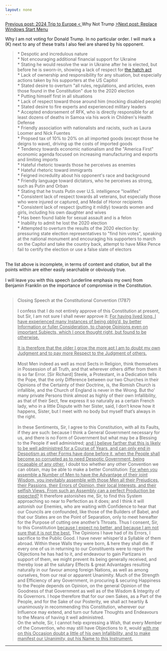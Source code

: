 ```yaml
---
layout: none
---
```

<p class="pemp"><a class="prev" href="/articles/24tte/"><span class="hide">Previous post: 2024 Trip to Europe</span>
        < </a>Why Not Trump <a class="next" href="/articles/replacestart/">><span class="hide">Next post: Replace Windows
              Start Menu</span></a></p>
<p>
      Why I am not voting for Donald Trump. In no particular order. I will mark a (K) next to any of these traits I also
      feel are shared by his opponent.

<blockquote class="regfont">
      * Despotic and incredulous nature
      <br>* Not encouraging additional financial support for Ukraine
      <br>* Stating he would resolve the war in Ukraine after he is elected, but before he is sworn-in, showing a lack
      of respect for <a class="inline" href="https://en.wikipedia.org/wiki/Hatch_Act">the hatch act</a>
      <br>* Lack of ownership and responsibility for any situation, but especially actions taken by his supporters at
      the US Capitol
      <br>* Stated desire to overturn "all rules, regulations, and articles, even those found in the Constitution" due
      to the 2020 election
      <br>* Putting himself first in all situations
      <br>* Lack of respect toward those around him (mocking disabled people)
      <br>* Stated desire to fire experts and experienced military leaders
      <br>* Accepted endorsement of RFK, who is directly responsible for at least dozens of deaths in Samoa via his work
      in Children's Health Defense
      <br>* Friendly association with nationalists and racists, such as Laura Loomer and Nick Fuentes
      <br>* Propsed tax of 10% to 20% on all imported goods (except those he deigns to wave), driving up the costs of
      imported goods
      <br>* Tendency towards economic nationalism and the "America First" economic agenda focused on increasing
      manufacturing and exports and limiting imports
      <br>* Hateful rhetoric towards those he perceives as enemies
      <br>* Hateful rhetoric toward immigrants
      <br>* Feigned incredulity about his opponent's race and background
      <br>* Friendly language toward dictators, who he perceives as strong, such as Putin and Orban
      <br>* Stating that he trusts Putin over U.S. intelligence "lowlifes"
      <br>* Consistent lack of respect towards all veterans, but especially those who were injured or captured, and
      Medal of Honor recipients
      <br>* Consistent lack of respect (putting it mildly) towards women and girls, including his own daughter and wives
      <br>* Has been found liable for sexual assault and is a felon
      <br>* Inability to admit he lost the 2020 election
      <br>* Attempted to overturn the results of the 2020 election by: pressuring state election representatives to
      "find him votes", speaking at the national monument and encouraging his supporters to march on the Capitol and
      take the country back, attempt to have Mike Pence fail to certify the election or use a false slate of electors
      <br>
    </blockquote>
    </p>
<p>
      <br>
      The list above is incomplete, in terms of content and citation, but all the points within are either easily
      searchable or obviously true.<br><br>I will leave you with this speech (underline emphasis my own) from Benjamin
      Franklin on the importance of compromise in the Constitution.
      <br><br>
<blockquote class="regfont">
      Closing Speech at the Constitutional Convention (1787)
      <br><br>
      I confess that I do not entirely approve of this Constitution at present, but Sir, I am not sure I shall never
      approve it: <u>For having lived long, I have experienced many Instances of being oblig’d, by better Information or
        fuller Consideration, to change Opinions even on important Subjects, which I once thought right, but found to be
        otherwise.
        <br><br>It is therefore that the older I grow the more apt I am to doubt my own Judgment and to pay more Respect
        to the Judgment of others.</u> <br><br>Most Men indeed as well as most Sects in Religion, think themselves in
      Possession of all Truth, and that wherever others differ from them it is so far Error. [Sir Richard] Steele, a
      Protestant, in a Dedication tells the Pope, that the only Difference between our two Churches in their Opinions of
      the Certainty of their Doctrine, is, the Romish Church is infallible, and the Church of England is never in the
      Wrong. But tho’ many private Persons think almost as highly of their own Infallibility, as that of their Sect, few
      express it so naturally as a certain French lady, who in a little Dispute with her Sister, said, I don’t know how
      it happens, Sister, but I meet with no body but myself that’s always in the right.
      <br><br>
      In these Sentiments, Sir, I agree to this Constitution, with all its Faults, if they are such: because I think a
      General Government necessary for us, and there is no Form of Government but what may be a Blessing to the People
      if well administred; <u>and I believe farther that this is likely to be well administred for a Course of Years,
        and can only end in Despotism as other Forms have done before it, when the People shall become so corrupted as
        to need Despotic Government, being incapable of any other.</u> I doubt too whether any other Convention we can
      obtain, may be able to make a better Constitution: <u>For when you assemble a Number of Men to have the Advantage
        of their joint Wisdom, you inevitably assemble with those Men all their Prejudices, their Passions, their Errors
        of Opinion, their local Interests, and their selfish Views. From such an Assembly can a perfect Production be
        expected?</u> It therefore astonishes me, Sir, to find this System approaching so near to Perfection as it does;
      and I think it will astonish our Enemies, who are waiting with Confidence to hear that our Councils are
      confounded, like those of the Builders of Babel, and that our States are on the Point of Separation, only to meet
      hereafter for the Purpose of cutting one another’s Throats. Thus I consent, Sir, to this Constitution <u>because I
        expect no better, and because I am not sure that it is not the best.</u> The Opinions I have had of its Errors,
      I sacrifice to the Public Good. I have never whisper’d a Syllable of them abroad. Within these Walls they were
      born, & here they shall die. If every one of us in returning to our Constituents were to report the Objections he
      has had to it, and endeavour to gain Partizans in support of them, we might prevent its being generally received,
      and thereby lose all the salutary Effects & great Advantages resulting naturally in our favour among foreign
      Nations, as well as among ourselves, from our real or apparent Unanimity. Much of the Strength and Efficiency of
      any Government, in procuring & securing Happiness to the People depends on Opinion, on the general Opinion of the
      Goodness of that Government as well as of the Wisdom & Integrity of its Governors. I hope therefore that for our
      own Sakes, as a Part of the People, and for the Sake of our Posterity, we shall act heartily & unanimously in
      recommending this Constitution, wherever our Influence may extend, and turn our future Thoughts and Endeavours to
      the Means of having it well administred.
      <br>
      On the whole, Sir, I cannot help expressing a Wish, that every Member of the Convention, who may still have
      Objections to it, would <u>with me on this Occasion doubt a little of his own Infallibility, and to make manifest
        our Unanimity, put his Name to this Instrument.</u>
    </blockquote>
    </p>

* * *
